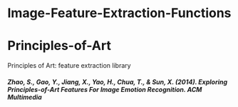 # Image-Feature-Extraction-Functions

# Principles-of-Art
Principles of Art: feature extraction library


##### Zhao, S., Gao, Y., Jiang, X., Yao, H., Chua, T., & Sun, X. (2014). Exploring Principles-of-Art Features For Image Emotion Recognition. ACM Multimedia
